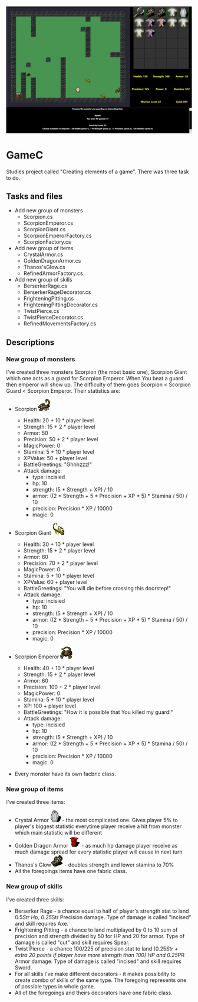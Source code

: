 ![ReadMeFoto](ReadMeFoto.jpg)
# GameC
Studies project called "Creating elements of a game". There was three task to do.

## Tasks and files
* Add new group of monsters
    * Scorpion.cs
    * ScorpionEmperor.cs
    * ScorpionGiant.cs
    * ScorpionEmperorFactory.cs
    * ScorpionFactory.cs
* Add new group of items
    * CrystalArmor.cs
    * GoldenDragonArmor.cs
    * Thanos'sGlow.cs
    * RefinedArmorFactory.cs
* Add new group of skills
    * BerserkerRage.cs
    * BerserkerRageDecorator.cs
    * FrighteningPitting.cs
    * FrighteningPittingDecorator.cs
    * TwistPierce.cs
    * TwistPierceDecorator.cs
    * RefinedMovementsFactory.cs

## Descriptions
### New group of monsters
I've created three monsters Scorpion (the most basic one), Scorpion Giant which one acts as a guard for Scorpion Emperor. When You beat a guard then emperor will show up. The difficulty of them goes Scorpion < Scorpion Guard < Scorpion Emperor. Their statistics are:
* Scorpion
![Scorpion](./Display/Assets/monster0003.png)
    * Health: 20 + 10 * player level
    * Strength: 15 + 2 * player level
    * Armor: 50
    * Precision: 50 + 2 * player level
    * MagicPower: 0
    * Stamina: 5 + 10 * player level
    * XPValue: 50 + player level
    * BattleGreetings: "Ghhhzzz!"
    * Attack damage:
        * type: incisied
        * hp: 10
        * strength: (5 * Strength + XP) / 10
        * armor: ((2 * Strength + 5 * Precision + XP * 5) * Stamina / 50) / 10
		* precision: Precision * XP / 10000 
        * magic: 0

* Scorpion Giant
![ScorpionGiant](./Display/Assets/monster0004.png)
    * Health: 30 + 10 * player level
    * Strength: 15 + 2 * player level
    * Armor: 80
    * Precision: 70 + 2 * player level
    * MagicPower: 0
    * Stamina: 5 + 10 * player level
    * XPValue: 60 + player level
    * BattleGreetings: "You will die before crossing this doorstep!"
    * Attack damage:
        * type: incisied
        * hp: 10
        * strength: (5 * Strength + XP) / 10
        * armor: ((2 * Strength + 5 * Precision + XP * 5) * Stamina / 50) / 10
		* precision: Precision * XP / 10000 
        * magic: 0

* Scorpion Emperor
![ScorpionEmperor](./Display/Assets/monster0005.png)
    * Health: 40 + 10 * player level
	* Strength: 15 + 2 * player level
	* Armor: 60
	* Precision: 100 + 2 * player level
	* MagicPower: 0
	* Stamina: 5 + 10 * player level
	* XP: 100 + player level
	* BattleGreetings: "How it is possible that You killed my guard!"
    * Attack damage:
        * type: incisied
        * hp: 10
        * strength: (5 * Strength + XP) / 10
        * armor: ((2 * Strength + 5 * Precision + XP * 5) * Stamina / 50) / 10
		* precision: Precision * XP / 10000 
        * magic: 0
* Every monster have its own facbric class.

### New group of items
I've created three items: 
* Crystal Armor![CrystalArmor](./Display/Assets/item0010.png) - the most complicated one. Gives player 5% to player's biggest statistic everytime player receive a hit from monster which main statistic will be different
* Golden Dragon Armor![GoldenDragonArmor](./Display/Assets/item0011.png) - as much hp damage player receive as much damage spread for every statistic player will cause in next turn
* Thanos's Glow![Thanos'sGlow](./Display/Assets/item0009.png) - doubles strength and lower stamina to 70%
* All the foregoings items have one fabric class.

### New group of skills
I've created three skills:
* Berserker Rage - a chance equal to half of player's strength stat to land 0.5*Str Hp, 0.25*Str Precision damage. Type of damage is called "incised" and skill requires Axe.
* Frightening Pitting - a chance to land multiplayed by 0 to 10 sum of precision and strength divided by 50 for HP and 20 for armor. Type of damage is called "cut" and skill requires Spear.
* Twist Pierce - a chance 100/225 of precision stat to land (0.25*Str + extra 20 points if player have more strength than 100) HP and 0.25*PR Armor damage. Type of damage is called "incised" and skill requires Sword.
* For all skills I've make different decorators - it makes possibility to create combo of skills of the same type. The foregoing represents one of possible types in whole game. 
* All of the foregoings and theirs decorators have one fabric class.
